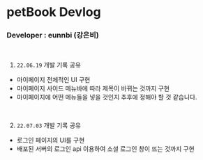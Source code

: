 # petBook Devlog

### Developer : eunnbi (강은비)

<br/>

1. `22.06.19` 개발 기록 공유

- 마이페이지 전체적인 UI 구현
- 마이페이지 사이드 메뉴바에 따라 제목이 바뀌는 것까지 구현
- 마이페이지에 어떤 메뉴들을 넣을 것인지 추후에 정해야 할 것 같습니다.

<br/>

2.  `22.07.03` 개발 기록 공유

- 로그인 페이지의 UI를 구현
- 배포된 서버의 로그인 api 이용하여 소셜 로그인 창이 뜨는 것까지 구현
